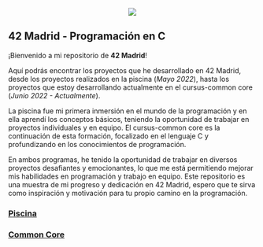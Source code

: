 <p align="center">
  <img src="https://user-images.githubusercontent.com/126183973/224564609-d019a8c9-9c47-482f-ac4e-fadde6908d5b.png" />
</p>

## 42 Madrid - Programación en C

¡Bienvenido a mi repositorio de **42 Madrid**!

Aquí podrás encontrar los proyectos que he desarrollado en 42 Madrid, desde los proyectos realizados en la piscina (_Mayo 2022_), hasta los proyectos que estoy desarrollando actualmente en el cursus-common core (_Junio 2022 - Actualmente_).

La piscina fue mi primera inmersión en el mundo de la programación y en ella aprendí los conceptos básicos, teniendo la oportunidad de trabajar en proyectos individuales y en equipo. El cursus-common core es la continuación de esta formación, focalizado en el lenguaje C y profundizando en los conocimientos de programación.

En ambos programas, he tenido la oportunidad de trabajar en diversos proyectos desafiantes y emocionantes, lo que me está permitiendo mejorar mis habilidades en programación y trabajo en equipo. Este repositorio es una muestra de mi progreso y dedicación en 42 Madrid, espero que te sirva como inspiración y motivación para tu propio camino en la programación.

### [Piscina](https://github.com/ccalvop/42-Madrid/tree/main/42-Piscina)

### [Common Core](https://github.com/ccalvop/42-Madrid/tree/main/42-CommonCore)
